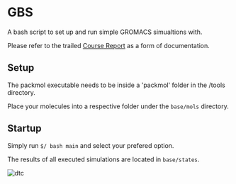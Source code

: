 # GBS
A bash script to set up and run simple GROMACS simualtions with.

Please refer to the trailed [Course Report](https://github.com/Helliaca/gromacs-bash-script/blob/master/Soft_Matter(1)(1)(1).pdf) as a form of documentation.

## Setup
The packmol executable needs to be inside a 'packmol' folder in the /tools directory.

Place your molecules into a respective folder under the `base/mols` directory.

## Startup

Simply run `$/ bash main` and select your prefered option.

The results of all executed simulations are located in `base/states`.

![dtc](https://i.imgur.com/lqMhd7c.jpg)

